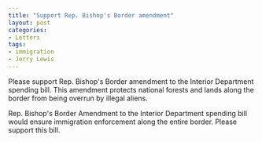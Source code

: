 ```yaml
---
title: "Support Rep. Bishop's Border amendment"
layout: post
categories:
- Letters
tags:
- immigration
- Jerry Lewis
---
```


Please support Rep. Bishop's Border amendment to the Interior Department spending bill. This amendment protects national forests and lands along the border from being overrun by illegal aliens.

Rep. Bishop's Border Amendment to the Interior Department spending bill would ensure immigration enforcement along the entire border. Please support this bill.
